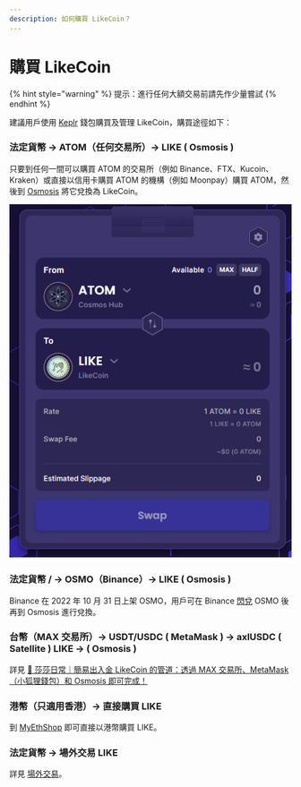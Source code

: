 ```yaml
---
description: 如何購買 LikeCoin？
---
```


# 購買 LikeCoin

{% hint style="warning" %}
提示：進行任何大額交易前請先作少量嘗試
{% endhint %}

建議用戶使用 [Keplr](../wallet/keplr/) 錢包購買及管理 LikeCoin，購買途徑如下：

### 法定貨幣 -> ATOM（任何交易所）-> LIKE ( Osmosis )

只要到任何一間可以購買 ATOM 的交易所（例如 Binance、FTX、Kucoin、Kraken）或直接以信用卡購買 ATOM 的機構（例如 Moonpay）購買 ATOM，然後到 [Osmosis](../liquidity/osmosis.md) 將它兌換為 LikeCoin。

![](<../../.gitbook/assets/ATOM to LIKE.png>)

### 法定貨幣 /  -> OSMO（Binance）-> LIKE ( Osmosis )

Binance 在 2022 年 10 月 31 日上架 OSMO，用戶可在 Binance [閃兌](https://www.binance.com/zh-TC/support/announcement/%E9%96%83%E5%85%8C%E4%BA%A4%E6%98%93%E5%B9%B3%E5%8F%B0%E4%B8%8A%E7%B7%9Aosmo%E6%96%B0%E8%B3%87%E7%94%A2-ad8b2a8f8c0641d38369ab412ce8a950) OSMO 後再到 Osmosis 進行兌換。

### 台幣（MAX 交易所）-> USDT/USDC ( MetaMask ) -> axlUSDC ( Satellite ) LIKE -> ( Osmosis )

詳見 [🤩 莎莎日常｜簡易出入金 LikeCoin 的管道：透過 MAX 交易所、MetaMask（小狐狸錢包）和 Osmosis 即可完成！](https://matters.news/@sachanshih/319641-%E8%8E%8E%E8%8E%8E%E6%97%A5%E5%B8%B8-%E7%B0%A1%E6%98%93%E5%87%BA%E5%85%A5%E9%87%91-like-coin-%E7%9A%84%E7%AE%A1%E9%81%93-%E9%80%8F%E9%81%8E-max-%E4%BA%A4%E6%98%93%E6%89%80-meta-mask-%E5%B0%8F%E7%8B%90%E7%8B%B8%E9%8C%A2%E5%8C%85-%E5%92%8C-osmosis-%E5%8D%B3%E5%8F%AF%E5%AE%8C%E6%88%90-bafyreicjrnyouavlwkzxmonwyldt5wkoa5ojnic7wyjar5hbq5bs5pz7ou)

### 港幣（只適用香港）-> 直接購買 LIKE

到 [MyEthShop](registering-and-trade-in-myethshop.md) 即可直接以港幣購買 LIKE。

### 法定貨幣 -> 場外交易 LIKE

詳見 [場外交易](otc.md)。
